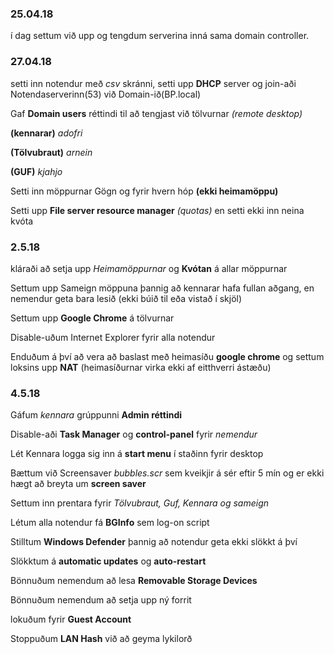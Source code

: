 ### 25.04.18

í dag settum við upp og tengdum serverina inná sama domain controller.

### 27.04.18

setti inn notendur með *csv* skránni, setti upp **DHCP** server og join-aði Notendaserverinn(53) við Domain-ið(BP.local)
	   
   Gaf **Domain users** réttindi til að tengjast við tölvurnar *(remote desktop)*

   **(kennarar)** *adofri*
								       
   **(Tölvubraut)** *arnein*
								       
   **(GUF)** *kjahjo*
								       
   Setti inn möppurnar Gögn og fyrir hvern hóp **(ekki heimamöppu)**
  
   Setti upp **File server resource manager** *(quotas)* en setti ekki inn neina kvóta
   
   
### 2.5.18 

kláraði að setja upp *Heimamöppurnar* og **Kvótan** á allar möppurnar

Settum upp Sameign möppuna þannig að kennarar hafa fullan aðgang, en nemendur geta bara lesið (ekki búið til eða vistað í skjöl)

Settum upp **Google Chrome** á tölvurnar

Disable-uðum Internet Explorer fyrir alla notendur

Enduðum á því að vera að baslast með heimasíðu **google chrome** og settum loksins upp **NAT** (heimasíðurnar virka ekki af eitthverri ástæðu)

### 4.5.18

Gáfum *kennara* grúppunni **Admin réttindi**

Disable-aði **Task Manager** og **control-panel** fyrir *nemendur*

Lét Kennara logga sig inn á **start menu** í staðinn fyrir desktop

Bættum við Screensaver *bubbles.scr* sem kveikjir á sér eftir 5 mín og er ekki hægt að breyta um **screen saver**

Settum inn prentara fyrir *Tölvubraut, Guf, Kennara og sameign*

Létum alla notendur fá **BGInfo** sem log-on script

Stilltum **Windows Defender** þannig að notendur geta ekki slökkt á því

Slökktum á **automatic updates** og **auto-restart**

Bönnuðum nemendum að lesa **Removable Storage Devices**

Bönnuðum nemendum að setja upp ný forrit

lokuðum fyrir **Guest Account**

Stoppuðum **LAN Hash** við að geyma lykilorð
